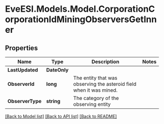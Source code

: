 # EveESI.Models.Model.CorporationCorporationIdMiningObserversGetInner

## Properties

Name | Type | Description | Notes
------------ | ------------- | ------------- | -------------
**LastUpdated** | **DateOnly** |  | 
**ObserverId** | **long** | The entity that was observing the asteroid field when it was mined.  | 
**ObserverType** | **string** | The category of the observing entity | 

[[Back to Model list]](../README.md#documentation-for-models) [[Back to API list]](../README.md#documentation-for-api-endpoints) [[Back to README]](../README.md)

